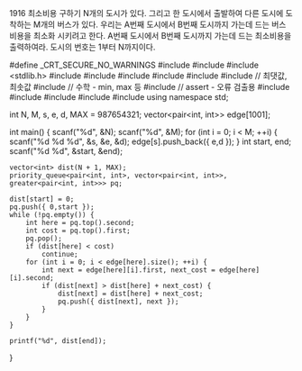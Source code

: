 1916 최소비용 구하기
N개의 도시가 있다. 그리고 한 도시에서 출발하여 다른 도시에 도착하는 M개의 버스가 있다. 우리는 A번째 도시에서 B번째 도시까지 가는데 드는 버스 비용을 최소화 시키려고 한다. 
A번째 도시에서 B번째 도시까지 가는데 드는 최소비용을 출력하여라. 도시의 번호는 1부터 N까지이다.



#define _CRT_SECURE_NO_WARNINGS
#include <numeric>
#include <cstdio>
#include <stdlib.h>
#include <iostream>
#include <cstring>
#include <string>
#include <algorithm>
#include <vector>
#include <climits>   // 최댓값, 최솟값
#include <cmath>   // 수학 - min, max 등
#include <cassert>   // assert - 오류 검출용
#include <queue>
#include <stack>
#include <deque>
#include <map>
#include <set>
using namespace std;

int N, M, s, e, d, MAX = 987654321;
vector<pair<int, int>> edge[1001];

int main() {
	scanf("%d", &N);
	scanf("%d", &M);
	for (int i = 0; i < M; ++i) {
		scanf("%d %d %d", &s, &e, &d);
		edge[s].push_back({ e,d });
	}
	int start, end;
	scanf("%d %d", &start, &end);

	vector<int> dist(N + 1, MAX);
	priority_queue<pair<int, int>, vector<pair<int, int>>, greater<pair<int, int>>> pq;

	dist[start] = 0;
	pq.push({ 0,start });
	while (!pq.empty()) {
		int here = pq.top().second;
		int cost = pq.top().first;
		pq.pop();
		if (dist[here] < cost)
			continue;
		for (int i = 0; i < edge[here].size(); ++i) {
			int next = edge[here][i].first, next_cost = edge[here][i].second;
			if (dist[next] > dist[here] + next_cost) {
				dist[next] = dist[here] + next_cost;
				pq.push({ dist[next], next });
			}
		}
	}

	printf("%d", dist[end]);
}
